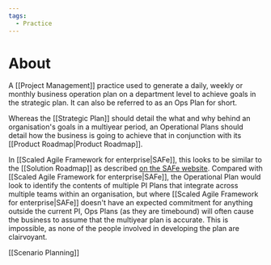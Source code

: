 ```yaml
---
tags:
  - Practice
---
```

# About
A [[Project Management]] practice used to generate a daily, weekly or monthly business operation plan on a department level to achieve goals in the strategic plan. It can also be referred to as an Ops Plan for short.

Whereas the [[Strategic Plan]] should detail the what and why behind an organisation's goals in a multiyear period, an Operational Plans should detail how the business is going to achieve that in conjunction with its [[Product Roadmap|Product Roadmap]].

In [[Scaled Agile Framework for enterprise|SAFe]], this looks to be similar to the [[Solution Roadmap]] as described [on the SAFe website](https://scaledagileframework.com/roadmap/). Compared with [[Scaled Agile Framework for enterprise|SAFe]], the Operational Plan would look to identify the contents of multiple PI Plans that integrate across multiple teams within an organisation, but where [[Scaled Agile Framework for enterprise|SAFe]] doesn't have an expected commitment for anything outside the current PI, Ops Plans (as they are timebound) will often cause the business to assume that the multiyear plan is accurate. This is impossible, as none of the people involved in developing the plan are clairvoyant.

[[Scenario Planning]]